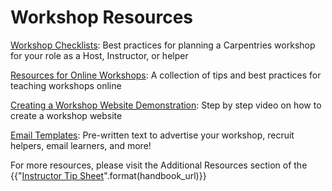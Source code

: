 # Workshop Resources 

[Workshop Checklists](checklists.md): Best practices for planning a Carpentries workshop for your role as a Host, Instructor, or helper

[Resources for Online Workshops](resources_for_online_workshops.md): A collection of tips and best practices for teaching workshops online

[Creating a Workshop Website Demonstration](https://drive.google.com/file/d/1kGmy9oUs7jR_k3qPzAgmrSRmD6M_j04L/view?usp=sharing): Step by step video on how to create a workshop website

[Email Templates](email_templates.md): Pre-written text to advertise your workshop, recruit helpers, email learners, and more! 

For more resources, please visit the Additional Resources section of the {{"[Instructor Tip Sheet]({}/resources/tip-sheets)".format(handbook_url)}}

